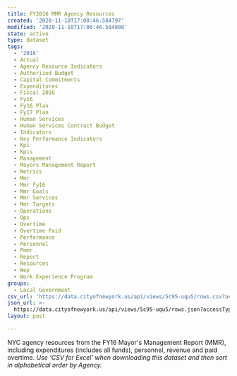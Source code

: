 ```yaml
---
title: FY2016 MMR Agency Resources
created: '2020-11-10T17:00:46.584797'
modified: '2020-11-10T17:00:46.584808'
state: active
type: dataset
tags:
  - '2016'
  - Actual
  - Agency Resource Indicators
  - Authorized Budget
  - Capital Commitments
  - Expenditures
  - Fiscal 2016
  - Fy16
  - Fy16 Plan
  - Fy17 Plan
  - Human Services
  - Human Services Contract Budget
  - Indicators
  - Key Performance Indicators
  - Kpi
  - Kpis
  - Management
  - Mayors Management Report
  - Metrics
  - Mmr
  - Mmr Fy16
  - Mmr Goals
  - Mmr Services
  - Mmr Targets
  - Operations
  - Ops
  - Overtime
  - Overtime Paid
  - Performance
  - Personnel
  - Pmmr
  - Report
  - Resources
  - Wep
  - Work Experience Program
groups:
  - Local Government
csv_url: 'https://data.cityofnewyork.us/api/views/5c95-uqu5/rows.csv?accessType=DOWNLOAD'
json_url: >-
  https://data.cityofnewyork.us/api/views/5c95-uqu5/rows.json?accessType=DOWNLOAD
layout: post

---
```

NYC agency resources from the FY16 Mayor's Management Report (MMR), including expenditures (includes all funds), personnel, revenue and paid overtime.
<i>Use ‘CSV for Excel’ when downloading this dataset and then sort in alphabetical order by Agency.<i>
